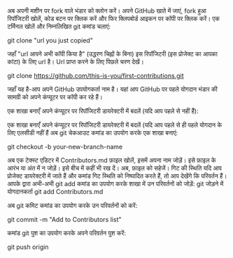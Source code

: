 अब अपनी मशीन पर fork वाले भंडार को क्लोन करें। अपने GitHub खाते में जाएं, fork हुआ रिपॉजिटरी खोलें, कोड बटन पर क्लिक करें और फिर क्लिपबोर्ड आइकन पर कॉपी पर क्लिक करें। एक टर्मिनल खोलें और निम्नलिखित git कमांड चलाएं:

git clone "url you just copied"

जहाँ "url आपने अभी कॉपी किया है" (उद्धरण चिह्नों के बिना) इस रिपॉजिटरी (इस प्रोजेक्ट का आपका कांटा) के लिए url है। Url प्राप्त करने के लिए पिछले चरण देखें।

git clone https://github.com/this-is-you/first-contributions.git

जहाँ यह है-आप अपने GitHub उपयोगकर्ता नाम है। यहां आप GitHub पर पहले योगदान भंडार की सामग्री को अपने कंप्यूटर पर कॉपी कर रहे हैं।

एक शाखा बनाएँ अपने कंप्यूटर पर रिपॉजिटरी डायरेक्टरी में बदलें (यदि आप पहले से नहीं हैं):

एक शाखा बनाएँ अपने कंप्यूटर पर रिपॉजिटरी डायरेक्टरी में बदलें (यदि आप पहले से ही पहले योगदान के लिए एलसीडी नहीं हैं अब git चेकआउट कमांड का उपयोग करके एक शाखा बनाएं:

 git checkout -b your-new-branch-name                                                                   

अब एक टेक्स्ट एडिटर में Contributors.md फ़ाइल खोलें, इसमें अपना नाम जोड़ें। इसे फ़ाइल के आरंभ या अंत में न जोड़ें। इसे बीच में कहीं भी रख दें। अब, फ़ाइल को सहेजें। गिट की स्थिति यदि आप प्रोजेक्ट डायरेक्टरी में जाते हैं और कमांड गिट स्थिति को निष्पादित करते हैं, तो आप देखेंगे कि परिवर्तन हैं। आपके द्वारा अभी-अभी git add कमांड का उपयोग करके शाखा में उन परिवर्तनों को जोड़ें: git जोड़ने में योगदानकर्ता 
git add Contributors.md

अब git कमिट कमांड का उपयोग करके उन परिवर्तनों को करें:         

git commit -m "Add <your-name> to Contributors list"
 
कमांड git पुश का उपयोग करके अपने परिवर्तन पुश करें:

git push origin <add-your-branch-name>                                         

